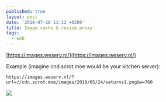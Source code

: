 ```yaml
---
published: true
layout: post
date: '2018-07-10 11:12 +0200'
title: Image cache & resize proxy
tags:
  - web
---
```

[https://images.weserv.nl/](https://images.weserv.nl/)

Example (imagine cnd.scrot.moe would be your kitchen server):

	https://images.weserv.nl/?url=//cdn.scrot.moe/images/2018/05/24/saturns1.png&w=760

![](https://images.weserv.nl/?url=//cdn.scrot.moe/images/2018/05/24/saturns1.png&w=760)
